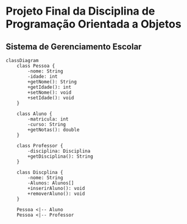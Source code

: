 # Projeto Final da Disciplina de Programação Orientada a Objetos

## Sistema de Gerenciamento Escolar


```mermaid
classDiagram
    class Pessoa {
        -nome: String
        -idade: int
        +getNome(): String
        +getIdade(): int
        +setNome(): void
        +setIdade(): void
    }

    class Aluno {
        -matricula: int
        -curso: String
        +getNotas(): double
    }

    class Professor {
        -disciplina: Disciplina
        +getDisciplina(): String
    }

    class Discplina {
        -nome: String
        -Alunos: Alunos[]
        +inserirAluno(): void
        +removerAluno(): void
    }

    Pessoa <|-- Aluno
    Pessoa <|-- Professor
```
